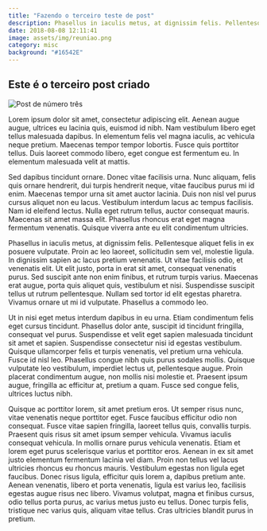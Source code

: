 ```yaml
---
title: "Fazendo o terceiro teste de post"
description: Phasellus in iaculis metus, at dignissim felis. Pellentesque aliquet felis in ex posuere vulputate.
date: 2018-08-08 12:11:41
image: assets/img/reuniao.png
category: misc
background: "#16542E"
---
```

## Este é o terceiro post criado

![Post de número três](assets/img/reuniao.jpeg "Terceiro post")

Lorem ipsum dolor sit amet, consectetur adipiscing elit. Aenean augue augue, ultrices eu lacinia quis, euismod id nibh. Nam vestibulum libero eget tellus malesuada dapibus. In elementum felis vel magna iaculis, ac vehicula neque pretium. Maecenas tempor tempor lobortis. Fusce quis porttitor tellus. Duis laoreet commodo libero, eget congue est fermentum eu. In elementum malesuada velit at mattis.

Sed dapibus tincidunt ornare. Donec vitae facilisis urna. Nunc aliquam, felis quis ornare hendrerit, dui turpis hendrerit neque, vitae faucibus purus mi id enim. Maecenas tempor urna sit amet auctor lacinia. Duis non nisl vel purus cursus aliquet non eu lacus. Vestibulum interdum lacus ac tempus facilisis. Nam id eleifend lectus. Nulla eget rutrum tellus, auctor consequat mauris. Maecenas sit amet massa elit. Phasellus rhoncus erat eget magna fermentum venenatis. Quisque viverra ante eu elit condimentum ultricies.

Phasellus in iaculis metus, at dignissim felis. Pellentesque aliquet felis in ex posuere vulputate. Proin ac leo laoreet, sollicitudin sem vel, molestie ligula. In dignissim sapien ac lacus pretium venenatis. Ut vitae facilisis odio, et venenatis elit. Ut elit justo, porta in erat sit amet, consequat venenatis purus. Sed suscipit ante non enim finibus, et rutrum turpis varius. Maecenas erat augue, porta quis aliquet quis, vestibulum et nisi. Suspendisse suscipit tellus ut rutrum pellentesque. Nullam sed tortor id elit egestas pharetra. Vivamus ornare ut mi id vulputate. Phasellus a commodo leo.

Ut in nisi eget metus interdum dapibus in eu urna. Etiam condimentum felis eget cursus tincidunt. Phasellus dolor ante, suscipit id tincidunt fringilla, consequat vel purus. Suspendisse et velit eget sapien malesuada tincidunt sit amet et sapien. Suspendisse consectetur nisi id egestas vestibulum. Quisque ullamcorper felis et turpis venenatis, vel pretium urna vehicula. Fusce id nisl leo. Phasellus congue nibh quis purus sodales mollis. Quisque vulputate leo vestibulum, imperdiet lectus ut, pellentesque augue. Proin placerat condimentum augue, non mollis nisi molestie et. Praesent ipsum augue, fringilla ac efficitur at, pretium a quam. Fusce sed congue felis, ultrices luctus nibh.

Quisque ac porttitor lorem, sit amet pretium eros. Ut semper risus nunc, vitae venenatis neque porttitor eget. Fusce faucibus efficitur odio non consequat. Fusce vitae sapien fringilla, laoreet tellus quis, convallis turpis. Praesent quis risus sit amet ipsum semper vehicula. Vivamus iaculis consequat vehicula. In mollis ornare purus vehicula venenatis. Etiam et lorem eget purus scelerisque varius et porttitor eros. Aenean in ex sit amet justo elementum fermentum lacinia vel diam. Proin non tellus vel lacus ultricies rhoncus eu rhoncus mauris. Vestibulum egestas non ligula eget faucibus. Donec risus ligula, efficitur quis lorem a, dapibus pretium ante. Aenean venenatis, libero et porta venenatis, ligula est varius leo, facilisis egestas augue risus nec libero. Vivamus volutpat, magna et finibus cursus, odio tellus porta purus, ac varius metus justo eu tellus. Donec turpis felis, tristique nec varius quis, aliquam vitae tellus. Cras ultricies blandit purus in pretium.


